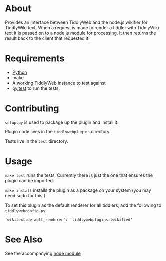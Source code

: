 # About

Provides an interface between TiddlyWeb and the node.js wikifier for TiddlyWiki text.
When a request is made to render a tiddler with TiddlyWiki text it is passed on to a node.js module for processing.
It then returns the result back to the client that requested it.

# Requirements

* [Python](http://www.python.org/)
* make
* A working TiddlyWeb instance to test against
* [py.test](http://pytest.org/latest/) to run the tests.

# Contributing

`setup.py` is used to package up the plugin and install it.

Plugin code lives in the `tiddlywebplugins` directory.

Tests live in the `test` directory.

# Usage

`make test` runs the tests.  Currently there is just the one that 
ensures the plugin can be imported.

`make install` installs the plugin as a package on your system 
(you may need sudo for this.)

To set this plugin as the default renderer for all tiddlers, add the following to `tiddlywebconfig.py`:

```
'wikitext.default_renderer': 'tiddlywebplugins.twikified'
```

# See Also

See the accompanying [node module](https://github.com/cdent/twikifier)